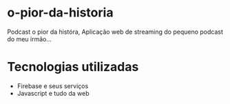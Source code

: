 # o-pior-da-historia
Podcast o pior da históra,
Aplicação web de streaming do pequeno podcast do meu irmão...


# Tecnologias utilizadas

* Firebase e seus serviços
* Javascript e tudo da web

